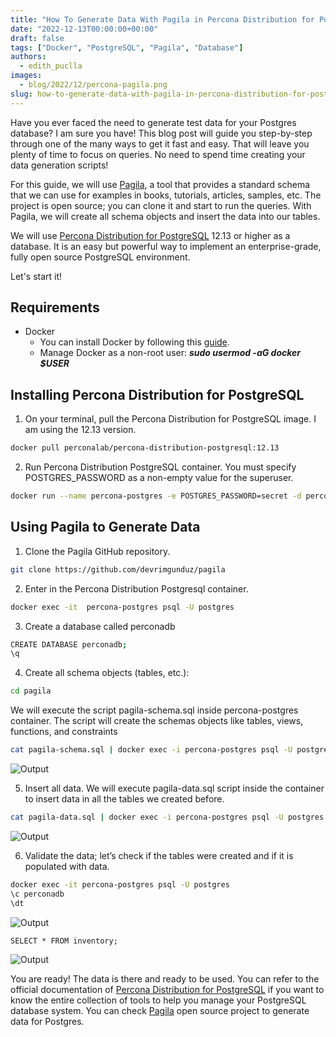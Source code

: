 ```yaml
---
title: "How To Generate Data With Pagila in Percona Distribution for PostgreSQL"
date: "2022-12-13T00:00:00+00:00"
draft: false
tags: ["Docker", "PostgreSQL", "Pagila", "Database"]
authors:
  - edith_puclla
images:
  - blog/2022/12/percona-pagila.png
slug: how-to-generate-data-with-pagila-in-percona-distribution-for-postgresql
---
```


Have you ever faced the need to generate test data for your Postgres database? I am sure you have! This blog post will guide you step-by-step through one of the many ways to get it fast and easy. That will leave you plenty of time to focus on queries. No need to spend time creating your data generation scripts!

For this guide, we will use [Pagila](https://github.com/devrimgunduz/pagila), a tool that provides a standard schema that we can use for examples in books, tutorials, articles, samples, etc. The project is open source; you can clone it and start to run the queries. With Pagila, we will create all schema objects and insert the data into our tables.

We will use [Percona Distribution for PostgreSQL](https://www.percona.com/software/postgresql-distribution) 12.13 or higher as a database. It is an easy but powerful way to implement an enterprise-grade, fully open source PostgreSQL environment.

Let's start it!

## Requirements

- Docker
  - You can install Docker by following this [guide](https://docs.docker.com/engine/install/ubuntu/).
  - Manage Docker as a non-root user: **_sudo usermod -aG docker $USER_**

## Installing Percona Distribution for PostgreSQL

1. On your terminal, pull the Percona Distribution for PostgreSQL image. I am using the 12.13 version.

```bash
docker pull perconalab/percona-distribution-postgresql:12.13
```

2. Run Percona Distribution PostgreSQL container. You must specify POSTGRES_PASSWORD as a non-empty value for the superuser.

```bash
docker run --name percona-postgres -e POSTGRES_PASSWORD=secret -d perconalab/percona-distribution-postgresql:12.13
```

## Using Pagila to Generate Data

1. Clone the Pagila GitHub repository.

```bash
git clone https://github.com/devrimgunduz/pagila
```

2. Enter in the Percona Distribution Postgresql container.

```bash
docker exec -it  percona-postgres psql -U postgres
```

3. Create a database called perconadb

```bash
CREATE DATABASE perconadb;
\q
```

4. Create all schema objects (tables, etc.):

```bash
cd pagila
```

We will execute the script pagila-schema.sql inside percona-postgres container. The script will create the schemas objects like tables, views, functions, and constraints

```bash
cat pagila-schema.sql | docker exec -i percona-postgres psql -U postgres -d perconadb
```

![Output](blog/2022/12/pagila-schema-output.png)

5. Insert all data.
   We will execute pagila-data.sql script inside the container to insert data in all the tables we created before.

```bash
cat pagila-data.sql | docker exec -i percona-postgres psql -U postgres -d perconadb
```

![Output](blog/2022/12/pagila-data-output.png)

6. Validate the data; let’s check if the tables were created and if it is populated with data.

```bash
docker exec -it percona-postgres psql -U postgres
\c perconadb
\dt

```

![Output](blog/2022/12/dt-output.png)

```postgresql
SELECT * FROM inventory;
```

![Output](blog/2022/12/inventory-output.png)

You are ready! The data is there and ready to be used.
You can refer to the official documentation of [Percona Distribution for PostgreSQL](https://www.percona.com/software/postgresql-distribution) if you want to know the entire collection of tools to help you manage your PostgreSQL database system.
You can check [Pagila](https://github.com/devrimgunduz/pagila) open source project to generate data for Postgres.
